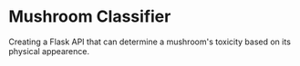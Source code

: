 # Mushroom Classifier

Creating a Flask API that can determine a mushroom's toxicity based on its physical appearence.
